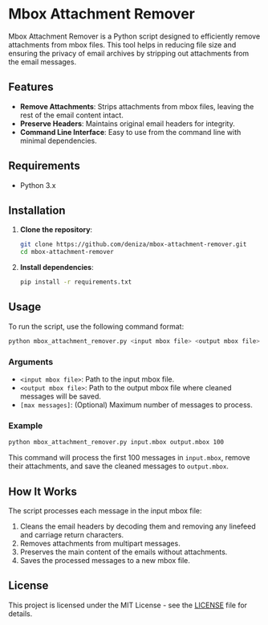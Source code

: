 # Mbox Attachment Remover

Mbox Attachment Remover is a Python script designed to efficiently remove attachments from mbox files. This tool helps in reducing file size and ensuring the privacy of email archives by stripping out attachments from the email messages.

## Features

- **Remove Attachments**: Strips attachments from mbox files, leaving the rest of the email content intact.
- **Preserve Headers**: Maintains original email headers for integrity.
- **Command Line Interface**: Easy to use from the command line with minimal dependencies.

## Requirements

- Python 3.x

## Installation

1. **Clone the repository**:
    ```bash
    git clone https://github.com/deniza/mbox-attachment-remover.git
    cd mbox-attachment-remover
    ```

2. **Install dependencies**:
    ```bash
    pip install -r requirements.txt
    ```

## Usage

To run the script, use the following command format:

```bash
python mbox_attachment_remover.py <input mbox file> <output mbox file> [max messages]
```

### Arguments

- `<input mbox file>`: Path to the input mbox file.
- `<output mbox file>`: Path to the output mbox file where cleaned messages will be saved.
- `[max messages]`: (Optional) Maximum number of messages to process.

### Example

```bash
python mbox_attachment_remover.py input.mbox output.mbox 100
```

This command will process the first 100 messages in `input.mbox`, remove their attachments, and save the cleaned messages to `output.mbox`.

## How It Works

The script processes each message in the input mbox file:
1. Cleans the email headers by decoding them and removing any linefeed and carriage return characters.
2. Removes attachments from multipart messages.
3. Preserves the main content of the emails without attachments.
4. Saves the processed messages to a new mbox file.

## License

This project is licensed under the MIT License - see the [LICENSE](LICENSE) file for details.